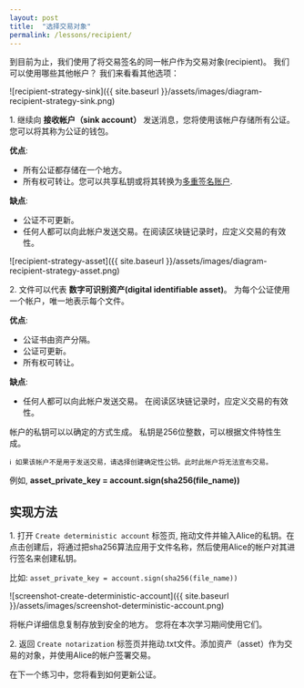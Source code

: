 ```yaml
---
layout: post
title:  "选择交易对象"
permalink: /lessons/recipient/
---
```


到目前为止，我们使用了将交易签名的同一帐户作为交易对象(recipient)。 我们可以使用哪些其他帐户？ 我们来看看其他选项：

![recipient-strategy-sink]({{ site.baseurl }}/assets/images/diagram-recipient-strategy-sink.png)

1\. 继续向 **接收帐户（sink account）** 发送消息，您将使用该帐户存储所有公证。 您可以将其称为公证的钱包。

**优点**:
* 所有公证都存储在一个地方。
* 所有权可转让。您可以共享私钥或将其转换为[多重签名账户](https://nemtech.github.io/concepts/multisig-account.html).

**缺点**:
* 公证不可更新。
* 任何人都可以向此帐户发送交易。在阅读区块链记录时，应定义交易的有效性。

![recipient-strategy-asset]({{ site.baseurl }}/assets/images/diagram-recipient-strategy-asset.png)

2\. 文件可以代表 **数字可识别资产(digital identifiable asset)**。 为每个公证使用一个帐户，唯一地表示每个文件。

**优点**:
* 公证书由资产分隔。
* 公证可更新。
* 所有权可转让。

**缺点**:
* 任何人都可以向此帐户发送交易。 在阅读区块链记录时，应定义交易的有效性。

帐户的私钥可以以确定的方式生成。 私钥是256位整数，可以根据文件特性生成。

    ℹ️ 如果该帐户不是用于发送交易，请选择创建确定性公钥。此时此帐户将无法宣布交易。

例如, **asset_private_key = account.sign(sha256(file_name))**

## 实现方法

1\. 打开 ``Create deterministic account`` 标签页, 拖动文件并输入Alice的私钥。在点击创建后，将通过把sha256算法应用于文件名称，然后使用Alice的帐户对其进行签名来创建私钥。

比如: ``asset_private_key = account.sign(sha256(file_name))``

![screenshot-create-deterministic-account]({{ site.baseurl }}/assets/images/screenshot-deterministic-account.png)

将帐户详细信息复制存放到安全的地方。 您将在本次学习期间使用它们。

2\. 返回 ``Create notarization`` 标签页并拖动.txt文件。添加资产（asset）作为交易的对象，并使用Alice的帐户签署交易。

在下一个练习中，您将看到如何更新公证。
